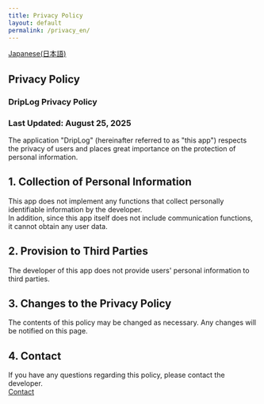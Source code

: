 ```yaml
---
title: Privacy Policy
layout: default
permalink: /privacy_en/
---
```

[Japanese(日本語)](/driplog-site/privacy/)

## Privacy Policy  
### DripLog Privacy Policy  
### Last Updated: August 25, 2025  

The application "DripLog" (hereinafter referred to as "this app") respects the privacy of users and places great importance on the protection of personal information.  

## 1. Collection of Personal Information  
This app does not implement any functions that collect personally identifiable information by the developer.  
In addition, since this app itself does not include communication functions, it cannot obtain any user data.  

## 2. Provision to Third Parties  
The developer of this app does not provide users' personal information to third parties.  

## 3. Changes to the Privacy Policy  
The contents of this policy may be changed as necessary. Any changes will be notified on this page.  

## 4. Contact  
If you have any questions regarding this policy, please contact the developer.  
[Contact](/contact_en.MD)